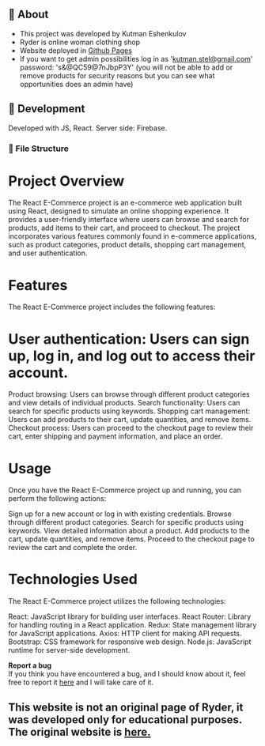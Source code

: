##  :beginner: About
- This project was developed by Kutman Eshenkulov
- Ryder is online woman clothing shop
- Website deployed in [Github Pages](https://kut-man.github.io/ryder/)
- If you want to get admin possibilities log in as 'kutman.stel@gmail.com' password: 's&@QC59@7nJbpP3Y' (you will not be able to add or remove products for security reasons but you can see what opportunities does an admin have)
##  :wrench: Development
Developed with JS, React.
Server side: Firebase.
###  :file_folder: File Structure

# Project Overview
The React E-Commerce project is an e-commerce web application built using React, designed to simulate an online shopping experience. It provides a user-friendly interface where users can browse and search for products, add items to their cart, and proceed to checkout. The project incorporates various features commonly found in e-commerce applications, such as product categories, product details, shopping cart management, and user authentication.


# Features
The React E-Commerce project includes the following features:

# User authentication: Users can sign up, log in, and log out to access their account.
Product browsing: Users can browse through different product categories and view details of individual products.
Search functionality: Users can search for specific products using keywords.
Shopping cart management: Users can add products to their cart, update quantities, and remove items.
Checkout process: Users can proceed to the checkout page to review their cart, enter shipping and payment information, and place an order.


# Usage
Once you have the React E-Commerce project up and running, you can perform the following actions:

Sign up for a new account or log in with existing credentials.
Browse through different product categories.
Search for specific products using keywords.
View detailed information about a product.
Add products to the cart, update quantities, and remove items.
Proceed to the checkout page to review the cart and complete the order.


# Technologies Used
The React E-Commerce project utilizes the following technologies:

React: JavaScript library for building user interfaces.
React Router: Library for handling routing in a React application.
Redux: State management library for JavaScript applications.
Axios: HTTP client for making API requests.
Bootstrap: CSS framework for responsive web design.
Node.js: JavaScript runtime for server-side development.

**Report a bug** <br>
 If you think you have encountered a bug, and I should know about it, feel free to report it [here](https://t.me/kut_man) and I will take care of it.


## This website is not an original page of Ryder, it was developed only for educational purposes. The original website is [here.](https://ryderlabel.com/)
